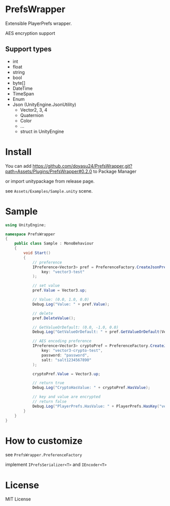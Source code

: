 # PrefsWrapper

Extensible PlayerPrefs wrapper.

AES encryption support 

## Support types
- int
- float
- string
- bool
- byte[]
- DateTime
- TimeSpan
- Enum
- Json (UnityEngine.JsonUtility)
  - Vector2, 3, 4
  - Quaternion
  - Color
  - ...
  - struct in UnityEngine

# Install

You can add https://github.com/doyasu24/PrefsWrapper.git?path=Assets/Plugins/PrefsWrapper#0.2.0 to Package Manager

or import unitypackage from release page.

see `Assets/Examples/Sample.unity` scene.

# Sample

```Sample.cs
using UnityEngine;

namespace PrefsWrapper
{
    public class Sample : MonoBehaviour
    {
        void Start()
        {
            // preference
            IPreference<Vector3> pref = PreferenceFactory.CreateJsonPref<Vector3>(
                key: "vector3-test"
            );

            // set value
            pref.Value = Vector3.up;

            // Value: (0.0, 1.0, 0.0)
            Debug.Log("Value: " + pref.Value);

            // delete
            pref.DeleteValue();

            // GetValueOrDefault: (0.0, -1.0, 0.0)
            Debug.Log("GetValueOrDefault: " + pref.GetValueOrDefault(Vector3.down));

            // AES encoding preference
            IPreference<Vector3> cryptoPref = PreferenceFactory.CreateJsonCryptoPref<Vector3>(
                key: "vector3-crypto-test",
                password: "password",
                salt: "salt1234567890"
            );

            cryptoPref.Value = Vector3.up;

            // return true
            Debug.Log("CryptoHasValue: " + cryptoPref.HasValue);

            // key and value are encrypted
            // return false
            Debug.Log("PlayerPrefs.HasValue: " + PlayerPrefs.HasKey("vector3-crypto-test"));
        }
    }
}
```

# How to customize

see `PrefsWrapper.PreferenceFactory`

implement `IPrefsSerializer<T>` and `IEncoder<T>`

# License

MIT License
